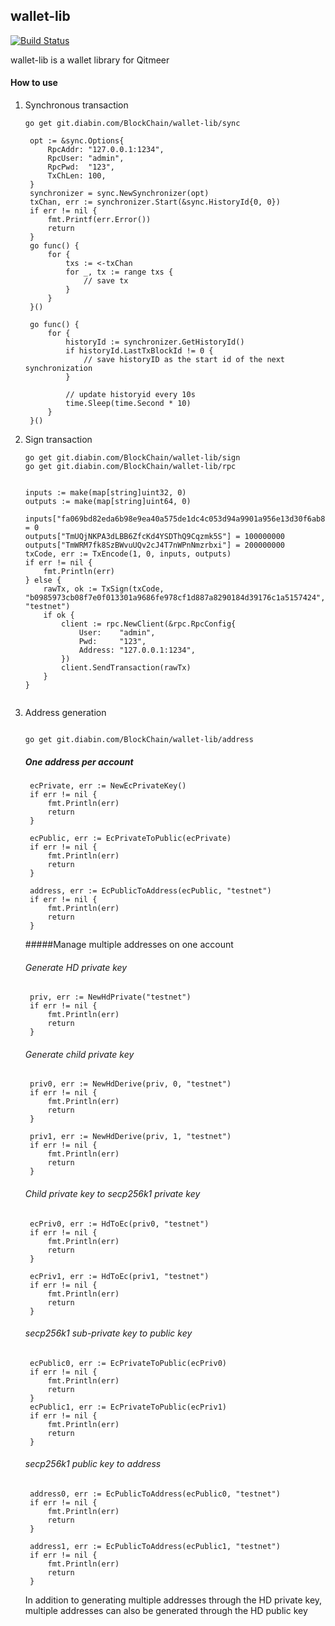 ## wallet-lib
[![Build Status](https://travis-ci.com/HalalChain/qitmeer.svg?token=DzCFNC6nhEqPc89sq1nd&branch=master)](https://travis-ci.com/HalalChain/qitmeer)

wallet-lib is a wallet library for Qitmeer

#### How to use

1. Synchronous transaction
	
	```
	go get git.diabin.com/BlockChain/wallet-lib/sync
	
	```

   ```
    opt := &sync.Options{
		RpcAddr: "127.0.0.1:1234",
		RpcUser: "admin",
		RpcPwd:  "123",
		TxChLen: 100,
	}
	synchronizer = sync.NewSynchronizer(opt)
	txChan, err := synchronizer.Start(&sync.HistoryId{0, 0})
	if err != nil {
		fmt.Printf(err.Error())
		return
	}
	go func() {
		for {
			txs := <-txChan
			for _, tx := range txs {
				// save tx
			}
		}
	}()

	go func() {
		for {
			historyId := synchronizer.GetHistoryId()
			if historyId.LastTxBlockId != 0 {
				// save historyID as the start id of the next synchronization
			}

			// update historyid every 10s
			time.Sleep(time.Second * 10)
		}
	}()
    ```
2. Sign transaction

	```
    go get git.diabin.com/BlockChain/wallet-lib/sign
    go get git.diabin.com/BlockChain/wallet-lib/rpc
    
   ```
 
   	```
   	
   inputs := make(map[string]uint32, 0)
	outputs := make(map[string]uint64, 0)

	inputs["fa069bd82eda6b98e9ea40a575de1dc4c053d94a9901a956e13d30f6ab81413e"] = 0
	outputs["TmUQjNKPA3dLBB6ZfcKd4YSDThQ9Cqzmk5S"] = 100000000
	outputs["TmWRM7fk8SzBWvuUQv2cJ4T7nWPnNmzrbxi"] = 200000000
	txCode, err := TxEncode(1, 0, inputs, outputs)
	if err != nil {
		fmt.Println(err)
	} else {
		rawTx, ok := TxSign(txCode, "b0985973cb08f7e0f013301a9686fe978cf1d887a8290184d39176c1a5157424", "testnet")
		if ok {
			client := rpc.NewClient(&rpc.RpcConfig{
				User:    "admin",
				Pwd:     "123",
				Address: "127.0.0.1:1234",
			})
			client.SendTransaction(rawTx)
		}
	}

   	
   	```
   	
3. Address generation
	
	```
	
	go get git.diabin.com/BlockChain/wallet-lib/address
	
	```

	##### One address per account

		ecPrivate, err := NewEcPrivateKey()
		if err != nil {
			fmt.Println(err)
			return
		}
		
		ecPublic, err := EcPrivateToPublic(ecPrivate)
		if err != nil {
			fmt.Println(err)
			return		
		}
		
		address, err := EcPublicToAddress(ecPublic, "testnet")
		if err != nil {
			fmt.Println(err)
			return	
		}
		
	#####Manage multiple addresses on one account

	###### Generate HD private key
		
		priv, err := NewHdPrivate("testnet")
		if err != nil {
			fmt.Println(err)
			return
		}
		
	###### Generate child private key
	
		
		priv0, err := NewHdDerive(priv, 0, "testnet")
		if err != nil {
			fmt.Println(err)
			return
		}
	
		priv1, err := NewHdDerive(priv, 1, "testnet")
		if err != nil {
			fmt.Println(err)
			return
		}
		
	######  Child private key to secp256k1 private key
		ecPriv0, err := HdToEc(priv0, "testnet")
		if err != nil {
			fmt.Println(err)
			return
		}
	
		ecPriv1, err := HdToEc(priv1, "testnet")
		if err != nil {
			fmt.Println(err)
			return
		}
	
	######  secp256k1 sub-private key to public key
	
		ecPublic0, err := EcPrivateToPublic(ecPriv0)
		if err != nil {
			fmt.Println(err)
			return
		}
		ecPublic1, err := EcPrivateToPublic(ecPriv1)
		if err != nil {
			fmt.Println(err)
			return
		}
	
	###### secp256k1 public key to address
	
		address0, err := EcPublicToAddress(ecPublic0, "testnet")
		if err != nil {
			fmt.Println(err)
			return
		}
	
		address1, err := EcPublicToAddress(ecPublic1, "testnet")
		if err != nil {
			fmt.Println(err)
			return
		}
		
	
	In addition to generating multiple addresses through the HD private key, multiple addresses can also be generated through the HD public key